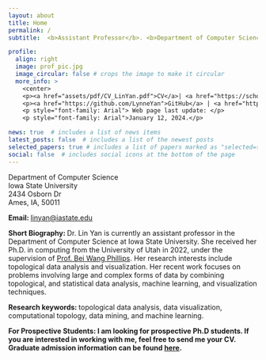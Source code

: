 ```yaml
---
layout: about
title: Home
permalink: /
subtitle:  <b>Assistant Professor</b>. <b>Department of Computer Science</b>. <b> Iowa State University</b>

profile:
  align: right
  image: prof_pic.jpg
  image_circular: false # crops the image to make it circular
  more_info: >
    <center>
    <p><a href="assets/pdf/CV_LinYan.pdf">CV</a>| <a href="https://scholar.google.com/citations?user=cbCrnbEAAAAJ&hl=en">Google Scholar</a> | </p>
    <p><a href="https://github.com/LynneYan">GitHub</a> | <a href="https://dblp.uni-trier.de/pid/94/1034-3.html">DBLP</a> | <a itemprop="sameAs" content="https://orcid.org/0000-0001-7017-0329" href="https://orcid.org/0000-0001-7017-0329" target="orcid.widget" rel="me noopener noreferrer" style="vertical-align:top;"><img src="https://orcid.org/sites/default/files/images/orcid_16x16.png" style="width:1em;margin-right:.5em;" alt="ORCID iD icon"></a></p> 
    <p style="font-family: Arial"> Web page last update: </p>
    <p style="font-family: Arial">January 12, 2024.</p>

news: true  # includes a list of news items
latest_posts: false  # includes a list of the newest posts
selected_papers: true # includes a list of papers marked as "selected={true}"
social: false  # includes social icons at the bottom of the page
---
```

<p>Department of Computer Science<br />
Iowa State University<br />
2434 Osborn Dr<br />
Ames, IA, 50011</p>

<b>Email: </b>
<a href='mailto:linyan@iastate.edu'>linyan@iastate.edu</a>

<b>Short Biography: </b>
Dr. Lin Yan is currently an assistant professor in the Department of Computer Science at Iowa State University. She received her Ph.D. in computing from the University of Utah in 2022, under the supervision of <a href='http://www.sci.utah.edu/~beiwang/'>Prof. Bei Wang Phillips</a>. Her research interests include topological data analysis and visualization. Her recent work focuses on problems involving large and complex forms of data by combining topological, and statistical data analysis, machine learning, and visualization techniques.

<b>Research keywords: </b>
topological data analysis, data visualization, computational topology, data mining, and machine learning.

<b>For Prospective Students: I am looking for prospective Ph.D students. If you are interested in working with me, feel free to send me your CV. Graduate admission information can be found <a href='https://www.cs.iastate.edu/phd-application-requirements'>here</a>.</b>
